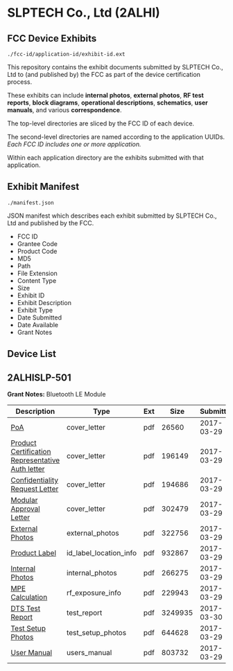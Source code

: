 # SLPTECH Co., Ltd (2ALHI)
## FCC Device Exhibits

```
./fcc-id/application-id/exhibit-id.ext
```

This repository contains the exhibit documents submitted by SLPTECH Co., Ltd to (and published by) the FCC as part of the device certification process.

These exhibits can include **internal photos**, **external photos**, **RF test reports**, **block diagrams**, **operational descriptions**, **schematics**, **user manuals**, and various **correspondence**.

The top-level directories are sliced by the FCC ID of each device.

The second-level directories are named according to the application UUIDs. *Each FCC ID includes one or more application.*

Within each application directory are the exhibits submitted with that application. 

## Exhibit Manifest

```
./manifest.json
```

JSON manifest which describes each exhibit submitted by SLPTECH Co., Ltd and published by the FCC.

- FCC ID
- Grantee Code
- Product Code
- MD5
- Path
- File Extension
- Content Type
- Size
- Exhibit ID
- Exhibit Description
- Exhibit Type
- Date Submitted
- Date Available
- Grant Notes

## Device List
## 2ALHISLP-501
**Grant Notes:** Bluetooth LE Module

| Description | Type | Ext | Size | Submitted | Available |
| ----------- | ---- | --- | ---- | --------- | --------- |
| [PoA](2ALHISLP-501/1bc3559dcfb531c9c8f69d5bf8aaabc9/3338318.pdf) | cover_letter | pdf | 26560 | 2017-03-29 | 2017-03-30 |
| [Product Certification Representative Auth letter](2ALHISLP-501/1bc3559dcfb531c9c8f69d5bf8aaabc9/3338397.pdf) | cover_letter | pdf | 196149 | 2017-03-29 | 2017-03-30 |
| [Confidentiality Request Letter](2ALHISLP-501/1bc3559dcfb531c9c8f69d5bf8aaabc9/3338441.pdf) | cover_letter | pdf | 194686 | 2017-03-29 | 2017-03-30 |
| [Modular Approval Letter](2ALHISLP-501/1bc3559dcfb531c9c8f69d5bf8aaabc9/3338459.pdf) | cover_letter | pdf | 302479 | 2017-03-29 | 2017-03-30 |
| [External Photos](2ALHISLP-501/1bc3559dcfb531c9c8f69d5bf8aaabc9/3338530.pdf) | external_photos | pdf | 322756 | 2017-03-29 | 2017-09-26 |
| [Product Label](2ALHISLP-501/1bc3559dcfb531c9c8f69d5bf8aaabc9/3338569.pdf) | id_label_location_info | pdf | 932867 | 2017-03-29 | 2017-03-30 |
| [Internal Photos](2ALHISLP-501/1bc3559dcfb531c9c8f69d5bf8aaabc9/3338538.pdf) | internal_photos | pdf | 266275 | 2017-03-29 | 2017-09-26 |
| [MPE Calculation](2ALHISLP-501/1bc3559dcfb531c9c8f69d5bf8aaabc9/3338426.pdf) | rf_exposure_info | pdf | 229943 | 2017-03-29 | 2017-03-30 |
| [DTS Test Report](2ALHISLP-501/1bc3559dcfb531c9c8f69d5bf8aaabc9/3339789.pdf) | test_report | pdf | 3249935 | 2017-03-30 | 2017-03-30 |
| [Test Setup Photos](2ALHISLP-501/1bc3559dcfb531c9c8f69d5bf8aaabc9/3338510.pdf) | test_setup_photos | pdf | 644628 | 2017-03-29 | 2017-09-26 |
| [User Manual](2ALHISLP-501/1bc3559dcfb531c9c8f69d5bf8aaabc9/3338548.pdf) | users_manual | pdf | 803732 | 2017-03-29 | 2017-09-26 |
